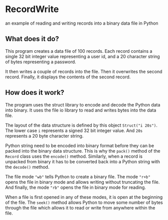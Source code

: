 # RecordWrite
an example of reading and writing records into a binary data file in Python

## What does it do?
This program creates a data file of 100 records. Each record contains a single 32 bit integer value representing a user id, and a 20 character string of bytes representing a password.

It then writes a couple of records into the file. Then it overwrites the second record. Finally, it displays the contents of the second record.

## How does it work?
The program uses the struct library to encode and decode the Python data into binary. It uses the file io library to read and writes bytes into the data file.

The layout of the data structure is defined by this object `Struct("i 20s")`. The lower case `i` represents a signed 32 bit integer value. And `20s` represents a 20 byte character string.

Python string need to be encoded into binary format before they can be packed into the binary data structure. This is why the `pack()` method of the `Record` class uses the `encode()` method. Similarly, when a record is unpacked from binary it has to be converted back into a Python string with the `decode()` method.

The file mode `"wb"` tells Python to create a binary file. The mode `"r+b"` opens the file in binary mode and allows writing without truncating the file. And finally, the mode `"rb"` opens the file in binary mode for reading.

When a file is first opened in any of these modes, it is open at the beginning of the file. The `seek()` method allows Python to move some number of bytes through the file which allows it to read or write from anywhere within the file.

